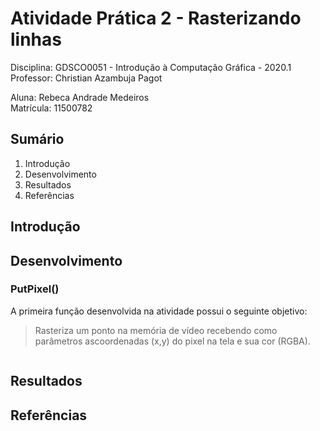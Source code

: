# Atividade Prática 2 - Rasterizando linhas

Disciplina: GDSCO0051 - Introdução à Computação Gráfica - 2020.1 <br />
Professor: Christian Azambuja Pagot

Aluna: Rebeca Andrade Medeiros <br />
Matrícula: 11500782

## Sumário

1. Introdução
2. Desenvolvimento
3. Resultados
4. Referências

## Introdução


## Desenvolvimento 

### PutPixel()

A primeira função desenvolvida na atividade possui o seguinte objetivo:

> Rasteriza   um   ponto   na   memória   de   vídeo   recebendo   como   parâmetros   ascoordenadas (x,y) do pixel na tela e sua cor (RGBA).

```

```

## Resultados


## Referências
